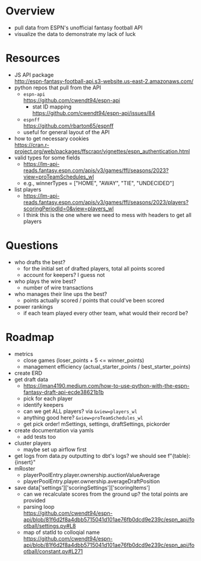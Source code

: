# Overview
* pull data from ESPN's unofficial fantasy football API
* visualize the data to demonstrate my lack of luck

# Resources
* JS API package<br>http://espn-fantasy-football-api.s3-website.us-east-2.amazonaws.com/
* python repos that pull from the API
    * `espn-api`<br>https://github.com/cwendt94/espn-api
        * stat ID mapping<br>https://github.com/cwendt94/espn-api/issues/84
    * `espnff`<br>https://github.com/rbarton65/espnff
    * useful for general layout of the API
* how to get necessary cookies<br>https://cran.r-project.org/web/packages/ffscrapr/vignettes/espn_authentication.html
* valid types for some fields
    * https://lm-api-reads.fantasy.espn.com/apis/v3/games/ffl/seasons/2023?view=proTeamSchedules_wl
    * e.g., winnerTypes = ["HOME", "AWAY", "TIE", "UNDECIDED"]
* list players
    * https://lm-api-reads.fantasy.espn.com/apis/v3/games/ffl/seasons/2023/players?scoringPeriodId=0&view=players_wl
    * I think this is the one where we need to mess with headers to get all players

# Questions
* who drafts the best?
    * for the initial set of drafted players, total all points scored
    * account for keepers? I guess not
* who plays the wire best?
    * number of wire transactions
* who manages their line ups the best?
    * points actually scored / points that could've been scored
* power rankings
    * if each team played every other team, what would their record be?

# Roadmap
* metrics
    * close games (loser_points + 5 <= winner_points)
    * management efficiency (actual_starter_points / best_starter_points)
* create ERD
* get draft data
    * https://jman4190.medium.com/how-to-use-python-with-the-espn-fantasy-draft-api-ecde38621b1b
    * pick for each player
    * identify keepers
    * can we get ALL players? via `&view=players_wl`
    * anything good here? `&view=proTeamSchedules_wl`
    * get pick order! mSettings, settings, draftSettings, pickorder
* create documentation via yamls
    * add tests too
* cluster players
    * maybe set up airflow first
* get logs from data.py outputting to dbt's logs? we should see f"{table}: {insert}"
* mRoster
    * playerPoolEntry.player.ownership.auctionValueAverage
    * playerPoolEntry.player.ownership.averageDraftPosition
* save data['settings']['scoringSettings']['scoringItems']
    * can we recalculate scores from the ground up? the total points are provided
    * parsing loop<br>https://github.com/cwendt94/espn-api/blob/81f6d2f8a4dbb5715041d101ae76fb0dcd9e239c/espn_api/football/settings.py#L8
    * map of statId to colloqial name<br>https://github.com/cwendt94/espn-api/blob/81f6d2f8a4dbb5715041d101ae76fb0dcd9e239c/espn_api/football/constant.py#L271
